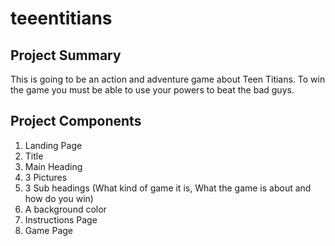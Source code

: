 # teeentitians

## Project Summary
This is going to be an action and adventure game about Teen Titians. To win the game you must be able to use your powers to beat the bad guys.

## Project Components
1. Landing Page
  1. Title
  2. Main Heading
  3. 3 Pictures
  4. 3 Sub headings (What kind of game it is, What the game is about and how do you win)
  5. A background color
2. Instructions Page
3. Game Page
